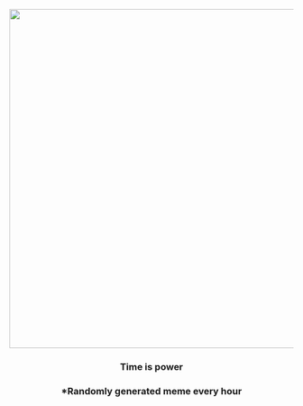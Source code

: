 <p align="center">
        <img src="https://i.redd.it/dw6k0p4ip2w91.gif" width="600" height="600">
        </p>
        <h3 align="center">Time is power</h3>
        <h3 align="center">*Randomly generated meme every hour</h3>
    
